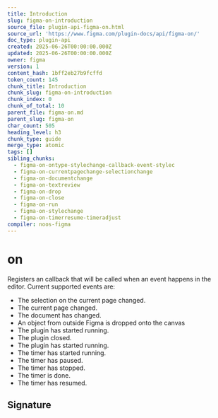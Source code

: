 ```yaml
---
title: Introduction
slug: figma-on-introduction
source_file: plugin-api-figma-on.html
source_url: 'https://www.figma.com/plugin-docs/api/figma-on/'
doc_type: plugin-api
created: 2025-06-26T00:00:00.000Z
updated: 2025-06-26T00:00:00.000Z
owner: figma
version: 1
content_hash: 1bff2eb27b9fcffd
token_count: 145
chunk_title: Introduction
chunk_slug: figma-on-introduction
chunk_index: 0
chunk_of_total: 10
parent_file: figma-on.md
parent_slug: figma-on
char_count: 505
heading_level: h3
chunk_type: guide
merge_type: atomic
tags: []
sibling_chunks:
  - figma-on-ontype-stylechange-callback-event-stylec
  - figma-on-currentpagechange-selectionchange
  - figma-on-documentchange
  - figma-on-textreview
  - figma-on-drop
  - figma-on-close
  - figma-on-run
  - figma-on-stylechange
  - figma-on-timerresume-timeradjust
compiler: noos-figma
---
```


# on

Registers an callback that will be called when an event happens in the editor. Current supported events are:

- The selection on the current page changed.
- The current page changed.
- The document has changed.
- An object from outside Figma is dropped onto the canvas
- The plugin has started running.
- The plugin closed.
- The plugin has started running.
- The timer has started running.
- The timer has paused.
- The timer has stopped.
- The timer is done.
- The timer has resumed.

## Signature
